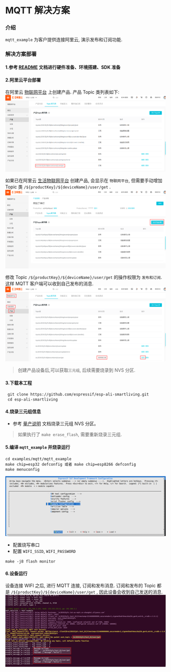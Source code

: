 # MQTT 解决方案

### 介绍
`mqtt_example` 为客户提供连接阿里云, 演示发布和订阅功能.

### 解决方案部署
#### 1.参考 [README](../../../README.md) 文档进行硬件准备、环境搭建、SDK 准备

#### 2.阿里云平台部署
在阿里云 [物联网平台](https://iot.console.aliyun.com) 上创建产品. 产品 Topic 类列表如下:
![](_static/p5.png)

如果已在阿里云 [生活物联网平台](https://living.aliyun.com/#/) 创建产品, 会显示在 `物联网平台`, 但需要手动增加 Topic 类 `/${productKey}/${deviceName}/user/get` .
![](_static/p4.png)

修改 Topic `/${productKey}/${deviceName}/user/get` 的操作权限为 `发布和订阅`. 这样 MQTT 客户端可以收到自己发布的消息.
![](_static/p1.png)

> 创建产品设备后,可以获取`三元组`, 后续需要烧录到 NVS 分区.

#### 3.下载本工程
   ```
    git clone https://github.com/espressif/esp-ali-smartliving.git
    cd esp-ali-smartliving
   ```

#### 4.烧录三元组信息
- 参考 [量产说明](../../../config/mass_mfg/README.md) 文档烧录三元组 NVS 分区。

> 如果执行了 `make erase_flash`, 需要重新烧录三元组.

#### 5.编译 `mqtt_example` 并烧录运行
```
cd examples/mqtt/mqtt_example
make chip=esp32 defconfig 或者 make chip=esp8266 defconfig
make menuconfig
```

![](_static/p2.png)

- 配置烧写串口
- 配置 `WIFI_SSID`, `WIFI_PASSWORD`

```
make -j8 flash monitor
```

#### 6.设备运行

设备连接 WIFI 之后, 进行 MQTT 连接, 订阅和发布消息. 订阅和发布的 Topic 都是 `/${productKey}/${deviceName}/user/get` , 因此设备会收到自己发送的消息.
![](_static/p3.png)


